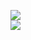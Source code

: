 [![](https://img.shields.io/badge/Made%20With-Github%20Spray-lightgrey.svg?style=for-the-badge&logo=github)](https://github.com/Annihil/github-spray#4019)  
[![](https://i.imgur.com/2DrTn0Z.gif)](https://github.com/Annihil/github-spray)